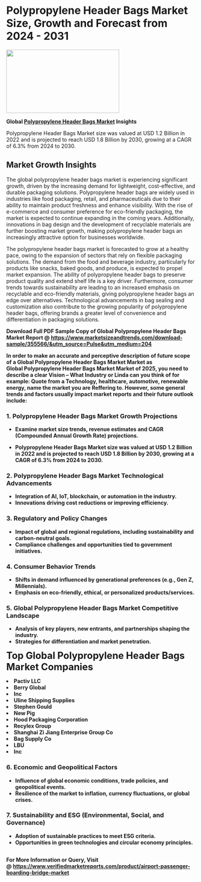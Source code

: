 <H1>Polypropylene Header Bags Market Size, Growth and Forecast from 2024 - 2031</H1><img class="aligncenter size-medium wp-image-584254" src="https://thirdeyenews.in/wp-content/uploads/2024/09/Global-Market-Research-300x168.jpeg" alt="" width="300" height="168" /><p><strong>Global&nbsp;<a href="https://www.marketsizeandtrends.com/download-sample/355566/&amp;utm_source=Pulse&amp;utm_medium=204">Polypropylene Header Bags Market</a> Insights</strong></p><p>Polypropylene Header Bags Market size was valued at USD 1.2 Billion in 2022 and is projected to reach USD 1.8 Billion by 2030, growing at a CAGR of 6.3% from 2024 to 2030.</p><p><h2>Market Growth Insights</h2> <p>The global polypropylene header bags market is experiencing significant growth, driven by the increasing demand for lightweight, cost-effective, and durable packaging solutions. Polypropylene header bags are widely used in industries like food packaging, retail, and pharmaceuticals due to their ability to maintain product freshness and enhance visibility. With the rise of e-commerce and consumer preference for eco-friendly packaging, the market is expected to continue expanding in the coming years. Additionally, innovations in bag design and the development of recyclable materials are further boosting market growth, making polypropylene header bags an increasingly attractive option for businesses worldwide.</p> <p><strong></strong></p> <p>The polypropylene header bags market is forecasted to grow at a healthy pace, owing to the expansion of sectors that rely on flexible packaging solutions. The demand from the food and beverage industry, particularly for products like snacks, baked goods, and produce, is expected to propel market expansion. The ability of polypropylene header bags to preserve product quality and extend shelf life is a key driver. Furthermore, consumer trends towards sustainability are leading to an increased emphasis on recyclable and eco-friendly materials, giving polypropylene header bags an edge over alternatives. Technological advancements in bag sealing and customization also contribute to the growing popularity of polypropylene header bags, offering brands a greater level of convenience and differentiation in packaging solutions. <p><strong></p><p><span class=""><strong>Download Full PDF Sample Copy of Global Polypropylene Header Bags Market Report</strong> @ <a href="https://www.marketsizeandtrends.com/download-sample/355566/&amp;utm_source=Pulse&amp;utm_medium=204" target="_blank">https://www.marketsizeandtrends.com/download-sample/355566/&amp;utm_source=Pulse&amp;utm_medium=204</a></span></p><p>In order to make an accurate and perceptive description of future scope of a Global&nbsp;Polypropylene Header Bags Market Market as Global&nbsp;Polypropylene Header Bags Market Market of 2025, you need to describe a clear Vision &ndash; What Industry or Linda can you think of for example: Quote from a Technology, healthcare, automotive, renewable energy, name the market you are Reffering to. However, some general trends and factors usually impact market reports and their future outlook include:</p><h3>1.&nbsp;<strong>Polypropylene Header Bags Market Growth Projections</strong></h3><ul><li>Examine market size trends, revenue estimates and CAGR (Compounded Annual Growth Rate) projections.</li><li><p>Polypropylene Header Bags Market size was valued at USD 1.2 Billion in 2022 and is projected to reach USD 1.8 Billion by 2030, growing at a CAGR of 6.3% from 2024 to 2030.</p></li></ul><h3>2.&nbsp;<strong>Polypropylene Header Bags Market Technological Advancements</strong></h3><ul><li>Integration of AI, IoT, blockchain, or automation in the industry.</li><li>Innovations driving cost reductions or improving efficiency.</li></ul><h3>3.&nbsp;<strong>Regulatory and Policy Changes</strong></h3><ul><li>Impact of global and regional regulations, including sustainability and carbon-neutral goals.</li><li>Compliance challenges and opportunities tied to government initiatives.</li></ul><h3>4.&nbsp;<strong>Consumer Behavior Trends</strong></h3><ul><li>Shifts in demand influenced by generational preferences (e.g., Gen Z, Millennials).</li><li>Emphasis on eco-friendly, ethical, or personalized products/services.</li></ul><h3>5.&nbsp;<strong>Global Polypropylene Header Bags Market Competitive Landscape</strong></h3><ul><li>Analysis of key players, new entrants, and partnerships shaping the industry.</li><li>Strategies for differentiation and market penetration.</li></ul><p data-pm-slice="1 1 []"><span style="color: inherit; font-family: inherit; font-size: 25px;">Top Global Polypropylene Header Bags Market Companies</span></p><div class="" data-test-id=""><p><li>Pactiv LLC</li><li> Berry Global</li><li> Inc</li><li> Uline Shipping Supplies</li><li> Stephen Gould</li><li> New Pig</li><li> Hood Packaging Corporation</li><li> Recylex Group</li><li> Shanghai Zi Jiang Enterprise Group Co</li><li> Bag Supply Co</li><li> LBU</li><li> Inc</li></p></div><h3>6.&nbsp;<strong>Economic and Geopolitical Factors</strong></h3><ul><li>Influence of global economic conditions, trade policies, and geopolitical events.</li><li>Resilience of the market to inflation, currency fluctuations, or global crises.</li></ul><h3>7.&nbsp;<strong>Sustainability and ESG (Environmental, Social, and Governance)</strong></h3><ul><li>Adoption of sustainable practices to meet ESG criteria.</li><li>Opportunities in green technologies and circular economy principles.</li></ul><h2><strong style="font-size: 14px;">For More Information or Query, Visit @&nbsp;</strong><a style="background-color: #ffffff; font-size: 14px;" href="https://www.marketsizeandtrends.com/report/polypropylene-header-bags-market/" target="_blank">https://www.verifiedmarketreports.com/product/airport-passenger-boarding-bridge-market</a></h2>
